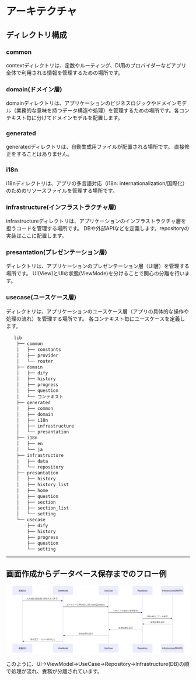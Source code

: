 # アーキテクチャ

## ディレクトリ構成

### common
contextディレクトリは、定数やルーティング、DI用のプロバイダーなどアプリ全体で利用される情報を管理するための場所です。

### domain(ドメイン層)
domainディレクトリは、アプリケーションのビジネスロジックやドメインモデル（業務的な意味を持つデータ構造や処理）を管理するための場所です。各コンテキスト毎に分けてドメインモデルを配置します。

### generated
generatedディレクトリは、自動生成用ファイルが配置される場所です。
直接修正をすることはありません。

### i18n
i18nディレクトリは、アプリの多言語対応（i18n: internationalization/国際化）のためのリソースファイルを管理する場所です。

### infrastructure(インフラストラクチャ層)
infrastructureディレクトリは、アプリケーションのインフラストラクチャ層を担うコードを管理する場所です。
DBや外部APIなどを定義します。repositoryの実装はここに配置します。

### presantation(プレゼンテーション層)
ディレクトリは、アプリケーションのプレゼンテーション層（UI層）を管理する場所です。
UI(View)とUIの状態(ViewMode)を分けることで関心の分離を行います。

### usecase(ユースケース層)
ディレクトリは、アプリケーションのユースケース層（アプリの具体的な操作や処理の流れ）を管理する場所です。
各コンテキスト毎にユースケースを定義します。


```
   lib
    ├── common
    │   ├── constants
    │   ├── provider
    │   └── router
    ├── domain
    │   ├── dify
    │   ├── history
    │   ├── progress
    │   ├── question
    │   └── コンテキスト
    ├── generated
    │   ├── common
    │   ├── domain
    │   ├── i18n
    │   ├── infrastructure
    │   └── presantation
    ├── i18n
    │   ├── en
    │   └── ja
    ├── infrastructure
    │   ├── data
    │   └── repository
    ├── presantation
    │   ├── history
    │   ├── history_list
    │   ├── home
    │   ├── question
    │   ├── section
    │   ├── section_list
    │   └── setting
    └── usecase
        ├── dify
        ├── history
        ├── progress
        ├── question
        └── setting

```

---

## 画面作成からデータベース保存までのフロー例

![フローサンプル](README_image/architecture/flow_sample.png)

このように、UI→ViewModel→UseCase→Repository→Infrastructure(DB)の順で処理が流れ、責務が分離されています。
